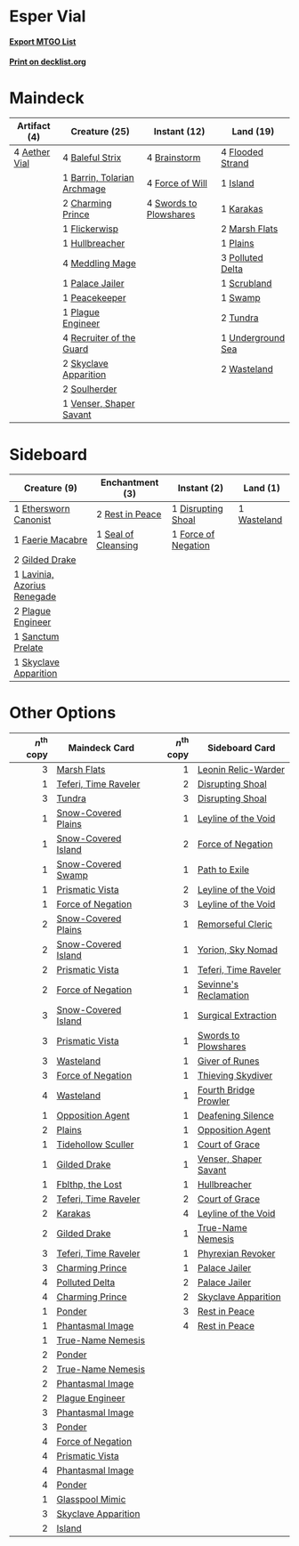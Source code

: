# Esper Vial

#### [Export MTGO List](../collection/Esper%20Vial/Esper%20Vial.txt)
#### [Print on decklist.org](http://decklist.org/?deckmain=4%09Aether%20Vial%0A4%09Baleful%20Strix%0A1%09Barrin,%20Tolarian%20Archmage%0A4%09Brainstorm%0A2%09Charming%20Prince%0A1%09Flickerwisp%0A4%09Flooded%20Strand%0A4%09Force%20of%20Will%0A1%09Hullbreacher%0A1%09Island%0A1%09Karakas%0A2%09Marsh%20Flats%0A4%09Meddling%20Mage%0A1%09Palace%20Jailer%0A1%09Peacekeeper%0A1%09Plague%20Engineer%0A1%09Plains%0A3%09Polluted%20Delta%0A4%09Recruiter%20of%20the%20Guard%0A1%09Scrubland%0A2%09Skyclave%20Apparition%0A2%09Soulherder%0A1%09Swamp%0A4%09Swords%20to%20Plowshares%0A2%09Tundra%0A1%09Underground%20Sea%0A1%09Venser,%20Shaper%20Savant%0A2%09Wasteland&deckside=1%09Disrupting%20Shoal%0A1%09Ethersworn%20Canonist%0A1%09Faerie%20Macabre%0A1%09Force%20of%20Negation%0A2%09Gilded%20Drake%0A1%09Lavinia,%20Azorius%20Renegade%0A2%09Plague%20Engineer%0A2%09Rest%20in%20Peace%0A1%09Sanctum%20Prelate%0A1%09Seal%20of%20Cleansing%0A1%09Skyclave%20Apparition%0A1%09Wasteland)
# Maindeck

|                                     Artifact (4)                                      |                                            Creature (25)                                             |                                         Instant (12)                                         |                                         Land (19)                                         |
|---------------------------------------------------------------------------------------|------------------------------------------------------------------------------------------------------|----------------------------------------------------------------------------------------------|-------------------------------------------------------------------------------------------|
|4 [Aether Vial](http://gatherer.wizards.com/Pages/Card/Details.aspx?multiverseid=48146)|4 [Baleful Strix](http://gatherer.wizards.com/Pages/Card/Details.aspx?multiverseid=376260)            |4 [Brainstorm](http://gatherer.wizards.com/Pages/Card/Details.aspx?multiverseid=3897)         |4 [Flooded Strand](http://gatherer.wizards.com/Pages/Card/Details.aspx?multiverseid=405098)|
|                                                                                       |1 [Barrin, Tolarian Archmage](http://gatherer.wizards.com/Pages/Card/Details.aspx?multiverseid=488247)|4 [Force of Will](http://gatherer.wizards.com/Pages/Card/Details.aspx?multiverseid=3107)      |1 [Island](http://gatherer.wizards.com/Pages/Card/Details.aspx?multiverseid=439857)        |
|                                                                                       |2 [Charming Prince](http://gatherer.wizards.com/Pages/Card/Details.aspx?multiverseid=472970)          |4 [Swords to Plowshares](http://gatherer.wizards.com/Pages/Card/Details.aspx?multiverseid=869)|1 [Karakas](http://gatherer.wizards.com/Pages/Card/Details.aspx?multiverseid=413782)       |
|                                                                                       |1 [Flickerwisp](http://gatherer.wizards.com/Pages/Card/Details.aspx?multiverseid=376338)              |                                                                                              |2 [Marsh Flats](http://gatherer.wizards.com/Pages/Card/Details.aspx?multiverseid=405101)   |
|                                                                                       |1 [Hullbreacher](http://gatherer.wizards.com/Pages/Card/Details.aspx?multiverseid=502308)             |                                                                                              |1 [Plains](http://gatherer.wizards.com/Pages/Card/Details.aspx?multiverseid=439856)        |
|                                                                                       |4 [Meddling Mage](http://gatherer.wizards.com/Pages/Card/Details.aspx?multiverseid=179547)            |                                                                                              |3 [Polluted Delta](http://gatherer.wizards.com/Pages/Card/Details.aspx?multiverseid=405104)|
|                                                                                       |1 [Palace Jailer](http://gatherer.wizards.com/Pages/Card/Details.aspx?multiverseid=416775)            |                                                                                              |1 [Scrubland](http://gatherer.wizards.com/Pages/Card/Details.aspx?multiverseid=882)        |
|                                                                                       |1 [Peacekeeper](http://gatherer.wizards.com/Pages/Card/Details.aspx?multiverseid=4584)                |                                                                                              |1 [Swamp](http://gatherer.wizards.com/Pages/Card/Details.aspx?multiverseid=439858)         |
|                                                                                       |1 [Plague Engineer](http://gatherer.wizards.com/Pages/Card/Details.aspx?multiverseid=464049)          |                                                                                              |2 [Tundra](http://gatherer.wizards.com/Pages/Card/Details.aspx?multiverseid=885)           |
|                                                                                       |4 [Recruiter of the Guard](http://gatherer.wizards.com/Pages/Card/Details.aspx?multiverseid=416779)   |                                                                                              |1 [Underground Sea](http://gatherer.wizards.com/Pages/Card/Details.aspx?multiverseid=886)  |
|                                                                                       |2 [Skyclave Apparition](http://gatherer.wizards.com/Pages/Card/Details.aspx?multiverseid=495603)      |                                                                                              |2 [Wasteland](http://gatherer.wizards.com/Pages/Card/Details.aspx?multiverseid=413790)     |
|                                                                                       |2 [Soulherder](http://gatherer.wizards.com/Pages/Card/Details.aspx?multiverseid=464163)               |                                                                                              |                                                                                           |
|                                                                                       |1 [Venser, Shaper Savant](http://gatherer.wizards.com/Pages/Card/Details.aspx?multiverseid=136209)    |                                                                                              |                                                                                           |


# Sideboard

|                                             Creature (9)                                             |                                       Enchantment (3)                                        |                                         Instant (2)                                          |                                       Land (1)                                       |
|------------------------------------------------------------------------------------------------------|----------------------------------------------------------------------------------------------|----------------------------------------------------------------------------------------------|--------------------------------------------------------------------------------------|
|1 [Ethersworn Canonist](http://gatherer.wizards.com/Pages/Card/Details.aspx?multiverseid=174931)      |2 [Rest in Peace](http://gatherer.wizards.com/Pages/Card/Details.aspx?multiverseid=442021)    |1 [Disrupting Shoal](http://gatherer.wizards.com/Pages/Card/Details.aspx?multiverseid=74128)  |1 [Wasteland](http://gatherer.wizards.com/Pages/Card/Details.aspx?multiverseid=413790)|
|1 [Faerie Macabre](http://gatherer.wizards.com/Pages/Card/Details.aspx?multiverseid=201822)           |1 [Seal of Cleansing](http://gatherer.wizards.com/Pages/Card/Details.aspx?multiverseid=405369)|1 [Force of Negation](http://gatherer.wizards.com/Pages/Card/Details.aspx?multiverseid=464001)|                                                                                      |
|2 [Gilded Drake](http://gatherer.wizards.com/Pages/Card/Details.aspx?multiverseid=5837)               |                                                                                              |                                                                                              |                                                                                      |
|1 [Lavinia, Azorius Renegade](http://gatherer.wizards.com/Pages/Card/Details.aspx?multiverseid=457333)|                                                                                              |                                                                                              |                                                                                      |
|2 [Plague Engineer](http://gatherer.wizards.com/Pages/Card/Details.aspx?multiverseid=464049)          |                                                                                              |                                                                                              |                                                                                      |
|1 [Sanctum Prelate](http://gatherer.wizards.com/Pages/Card/Details.aspx?multiverseid=416780)          |                                                                                              |                                                                                              |                                                                                      |
|1 [Skyclave Apparition](http://gatherer.wizards.com/Pages/Card/Details.aspx?multiverseid=495603)      |                                                                                              |                                                                                              |                                                                                      |


# Other Options

|*n*<sup>th</sup> copy|                                         Maindeck Card                                         |*n*<sup>th</sup> copy|                                         Sideboard Card                                         |
|--------------------:|-----------------------------------------------------------------------------------------------|--------------------:|------------------------------------------------------------------------------------------------|
|                    3|[Marsh Flats](http://gatherer.wizards.com/Pages/Card/Details.aspx?multiverseid=405101)         |                    1|[Leonin Relic-Warder](http://gatherer.wizards.com/Pages/Card/Details.aspx?multiverseid=432997)  |
|                    1|[Teferi, Time Raveler](http://gatherer.wizards.com/Pages/Card/Details.aspx?multiverseid=461148)|                    2|[Disrupting Shoal](http://gatherer.wizards.com/Pages/Card/Details.aspx?multiverseid=74128)      |
|                    3|[Tundra](http://gatherer.wizards.com/Pages/Card/Details.aspx?multiverseid=885)                 |                    3|[Disrupting Shoal](http://gatherer.wizards.com/Pages/Card/Details.aspx?multiverseid=74128)      |
|                    1|[Snow-Covered Plains](http://gatherer.wizards.com/Pages/Card/Details.aspx?multiverseid=121267) |                    1|[Leyline of the Void](http://gatherer.wizards.com/Pages/Card/Details.aspx?multiverseid=107682)  |
|                    1|[Snow-Covered Island](http://gatherer.wizards.com/Pages/Card/Details.aspx?multiverseid=121130) |                    2|[Force of Negation](http://gatherer.wizards.com/Pages/Card/Details.aspx?multiverseid=464001)    |
|                    1|[Snow-Covered Swamp](http://gatherer.wizards.com/Pages/Card/Details.aspx?multiverseid=121256)  |                    1|[Path to Exile](http://gatherer.wizards.com/Pages/Card/Details.aspx?multiverseid=220511)        |
|                    1|[Prismatic Vista](http://gatherer.wizards.com/Pages/Card/Details.aspx?multiverseid=464193)     |                    2|[Leyline of the Void](http://gatherer.wizards.com/Pages/Card/Details.aspx?multiverseid=107682)  |
|                    1|[Force of Negation](http://gatherer.wizards.com/Pages/Card/Details.aspx?multiverseid=464001)   |                    3|[Leyline of the Void](http://gatherer.wizards.com/Pages/Card/Details.aspx?multiverseid=107682)  |
|                    2|[Snow-Covered Plains](http://gatherer.wizards.com/Pages/Card/Details.aspx?multiverseid=121267) |                    1|[Remorseful Cleric](http://gatherer.wizards.com/Pages/Card/Details.aspx?multiverseid=447169)    |
|                    2|[Snow-Covered Island](http://gatherer.wizards.com/Pages/Card/Details.aspx?multiverseid=121130) |                    1|[Yorion, Sky Nomad](http://gatherer.wizards.com/Pages/Card/Details.aspx?multiverseid=479752)    |
|                    2|[Prismatic Vista](http://gatherer.wizards.com/Pages/Card/Details.aspx?multiverseid=464193)     |                    1|[Teferi, Time Raveler](http://gatherer.wizards.com/Pages/Card/Details.aspx?multiverseid=461148) |
|                    2|[Force of Negation](http://gatherer.wizards.com/Pages/Card/Details.aspx?multiverseid=464001)   |                    1|[Sevinne's Reclamation](http://gatherer.wizards.com/Pages/Card/Details.aspx?multiverseid=470551)|
|                    3|[Snow-Covered Island](http://gatherer.wizards.com/Pages/Card/Details.aspx?multiverseid=121130) |                    1|[Surgical Extraction](http://gatherer.wizards.com/Pages/Card/Details.aspx?multiverseid=397706)  |
|                    3|[Prismatic Vista](http://gatherer.wizards.com/Pages/Card/Details.aspx?multiverseid=464193)     |                    1|[Swords to Plowshares](http://gatherer.wizards.com/Pages/Card/Details.aspx?multiverseid=869)    |
|                    3|[Wasteland](http://gatherer.wizards.com/Pages/Card/Details.aspx?multiverseid=413790)           |                    1|[Giver of Runes](http://gatherer.wizards.com/Pages/Card/Details.aspx?multiverseid=463962)       |
|                    3|[Force of Negation](http://gatherer.wizards.com/Pages/Card/Details.aspx?multiverseid=464001)   |                    1|[Thieving Skydiver](http://gatherer.wizards.com/Pages/Card/Details.aspx?multiverseid=495618)    |
|                    4|[Wasteland](http://gatherer.wizards.com/Pages/Card/Details.aspx?multiverseid=413790)           |                    1|[Fourth Bridge Prowler](http://gatherer.wizards.com/Pages/Card/Details.aspx?multiverseid=423727)|
|                    1|[Opposition Agent](http://gatherer.wizards.com/Pages/Card/Details.aspx?multiverseid=497661)    |                    1|[Deafening Silence](http://gatherer.wizards.com/Pages/Card/Details.aspx?multiverseid=472972)    |
|                    2|[Plains](http://gatherer.wizards.com/Pages/Card/Details.aspx?multiverseid=439856)              |                    1|[Opposition Agent](http://gatherer.wizards.com/Pages/Card/Details.aspx?multiverseid=497661)     |
|                    1|[Tidehollow Sculler](http://gatherer.wizards.com/Pages/Card/Details.aspx?multiverseid=175054)  |                    1|[Court of Grace](http://gatherer.wizards.com/Pages/Card/Details.aspx?multiverseid=497536)       |
|                    1|[Gilded Drake](http://gatherer.wizards.com/Pages/Card/Details.aspx?multiverseid=5837)          |                    1|[Venser, Shaper Savant](http://gatherer.wizards.com/Pages/Card/Details.aspx?multiverseid=136209)|
|                    1|[Fblthp, the Lost](http://gatherer.wizards.com/Pages/Card/Details.aspx?multiverseid=460977)    |                    1|[Hullbreacher](http://gatherer.wizards.com/Pages/Card/Details.aspx?multiverseid=502308)         |
|                    2|[Teferi, Time Raveler](http://gatherer.wizards.com/Pages/Card/Details.aspx?multiverseid=461148)|                    2|[Court of Grace](http://gatherer.wizards.com/Pages/Card/Details.aspx?multiverseid=497536)       |
|                    2|[Karakas](http://gatherer.wizards.com/Pages/Card/Details.aspx?multiverseid=413782)             |                    4|[Leyline of the Void](http://gatherer.wizards.com/Pages/Card/Details.aspx?multiverseid=107682)  |
|                    2|[Gilded Drake](http://gatherer.wizards.com/Pages/Card/Details.aspx?multiverseid=5837)          |                    1|[True-Name Nemesis](http://gatherer.wizards.com/Pages/Card/Details.aspx?multiverseid=446104)    |
|                    3|[Teferi, Time Raveler](http://gatherer.wizards.com/Pages/Card/Details.aspx?multiverseid=461148)|                    1|[Phyrexian Revoker](http://gatherer.wizards.com/Pages/Card/Details.aspx?multiverseid=383343)    |
|                    3|[Charming Prince](http://gatherer.wizards.com/Pages/Card/Details.aspx?multiverseid=472970)     |                    1|[Palace Jailer](http://gatherer.wizards.com/Pages/Card/Details.aspx?multiverseid=416775)        |
|                    4|[Polluted Delta](http://gatherer.wizards.com/Pages/Card/Details.aspx?multiverseid=405104)      |                    2|[Palace Jailer](http://gatherer.wizards.com/Pages/Card/Details.aspx?multiverseid=416775)        |
|                    4|[Charming Prince](http://gatherer.wizards.com/Pages/Card/Details.aspx?multiverseid=472970)     |                    2|[Skyclave Apparition](http://gatherer.wizards.com/Pages/Card/Details.aspx?multiverseid=495603)  |
|                    1|[Ponder](http://gatherer.wizards.com/Pages/Card/Details.aspx?multiverseid=451051)              |                    3|[Rest in Peace](http://gatherer.wizards.com/Pages/Card/Details.aspx?multiverseid=442021)        |
|                    1|[Phantasmal Image](http://gatherer.wizards.com/Pages/Card/Details.aspx?multiverseid=220099)    |                    4|[Rest in Peace](http://gatherer.wizards.com/Pages/Card/Details.aspx?multiverseid=442021)        |
|                    1|[True-Name Nemesis](http://gatherer.wizards.com/Pages/Card/Details.aspx?multiverseid=446104)   |                     |                                                                                                |
|                    2|[Ponder](http://gatherer.wizards.com/Pages/Card/Details.aspx?multiverseid=451051)              |                     |                                                                                                |
|                    2|[True-Name Nemesis](http://gatherer.wizards.com/Pages/Card/Details.aspx?multiverseid=446104)   |                     |                                                                                                |
|                    2|[Phantasmal Image](http://gatherer.wizards.com/Pages/Card/Details.aspx?multiverseid=220099)    |                     |                                                                                                |
|                    2|[Plague Engineer](http://gatherer.wizards.com/Pages/Card/Details.aspx?multiverseid=464049)     |                     |                                                                                                |
|                    3|[Phantasmal Image](http://gatherer.wizards.com/Pages/Card/Details.aspx?multiverseid=220099)    |                     |                                                                                                |
|                    3|[Ponder](http://gatherer.wizards.com/Pages/Card/Details.aspx?multiverseid=451051)              |                     |                                                                                                |
|                    4|[Force of Negation](http://gatherer.wizards.com/Pages/Card/Details.aspx?multiverseid=464001)   |                     |                                                                                                |
|                    4|[Prismatic Vista](http://gatherer.wizards.com/Pages/Card/Details.aspx?multiverseid=464193)     |                     |                                                                                                |
|                    4|[Phantasmal Image](http://gatherer.wizards.com/Pages/Card/Details.aspx?multiverseid=220099)    |                     |                                                                                                |
|                    4|[Ponder](http://gatherer.wizards.com/Pages/Card/Details.aspx?multiverseid=451051)              |                     |                                                                                                |
|                    1|[Glasspool Mimic](http://gatherer.wizards.com/Pages/Card/Details.aspx?multiverseid=491688)     |                     |                                                                                                |
|                    3|[Skyclave Apparition](http://gatherer.wizards.com/Pages/Card/Details.aspx?multiverseid=495603) |                     |                                                                                                |
|                    2|[Island](http://gatherer.wizards.com/Pages/Card/Details.aspx?multiverseid=439857)              |                     |                                                                                                |

